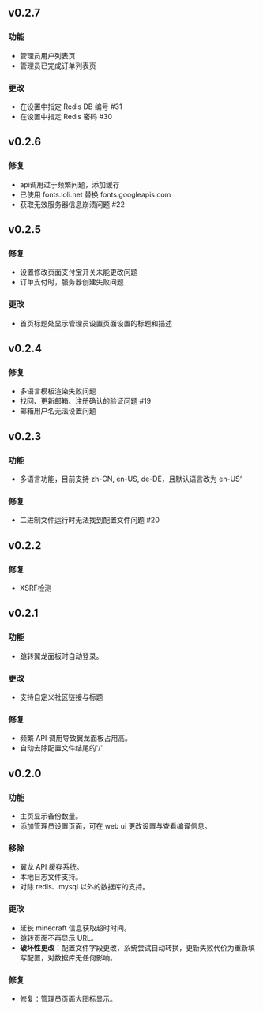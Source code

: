 ## v0.2.7

### 功能

- 管理员用户列表页
- 管理员已完成订单列表页

### 更改

- 在设置中指定 Redis DB 编号 #31
- 在设置中指定 Redis 密码 #30

## v0.2.6

### 修复

- api调用过于频繁问题，添加缓存
- 已使用 fonts.loli.net 替换 fonts.googleapis.com
- 获取无效服务器信息崩溃问题 #22

## v0.2.5

### 修复

- 设置修改页面支付宝开关未能更改问题
- 订单支付时，服务器创建失败问题

### 更改

- 首页标题处显示管理员设置页面设置的标题和描述

## v0.2.4

### 修复

- 多语言模板渲染失败问题
- 找回、更新邮箱、注册确认的验证问题 #19
- 邮箱用户名无法设置问题

## v0.2.3

### 功能

- 多语言功能，目前支持 zh-CN, en-US, de-DE，且默认语言改为 en-US‘

### 修复

- 二进制文件运行时无法找到配置文件问题 #20

## v0.2.2

### 修复

- XSRF检测

## v0.2.1

### 功能

- 跳转翼龙面板时自动登录。

### 更改

- 支持自定义社区链接与标题

### 修复

- 频繁 API 调用导致翼龙面板占用高。
- 自动去除配置文件结尾的'/'

## v0.2.0

### 功能

- 主页显示备份数量。
- 添加管理员设置页面，可在 web ui 更改设置与查看编译信息。

### 移除

- 翼龙 API 缓存系统。
- 本地日志文件支持。
- 对除 redis、mysql 以外的数据库的支持。

### 更改

- 延长 minecraft 信息获取超时时间。
- 跳转页面不再显示 URL。
- **破坏性更改**：配置文件字段更改，系统尝试自动转换，更新失败代价为重新填写配置，对数据库无任何影响。

### 修复

- 修复：管理员页面大图标显示。

